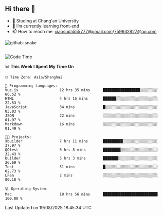 ## Hi there 👋
- 🏫 Studing at Chang'an University
- 🌱 I’m currently learning front-end
- 📫 How to reach me: xiaosuda555777@gmail.com/759932827@qq.com
<!--
**Lotterng/Lotterng** is a ✨ _special_ ✨ repository because its `README.md` (this file) appears on your GitHub profile.
Here are some ideas to get you started:
- 🔭 I’m currently working on ...
- 🌱 I’m currently learning ...
- 👯 I’m looking to collaborate on ...
- 🤔 I’m looking for help with ...
- 💬 Ask me about ...
- 📫 How to reach me: ...
- 😄 Pronouns: ...
- ⚡ Fun fact: ...
-->
</div>

<!-- Snake Code Contribution Map 贪吃蛇代码贡献图 -->
  <picture>
    <source media="(prefers-color-scheme: dark)" srcset="https://cdn.jsdelivr.net/gh/sun0225SUN/sun0225SUN/profile-snake-contrib/github-contribution-grid-snake-dark.svg" />
    <source media="(prefers-color-scheme: light)" srcset="https://cdn.jsdelivr.net/gh/sun0225SUN/sun0225SUN/profile-snake-contrib/github-contribution-grid-snake.svg" />
    <img alt="github-snake" src="https://cdn.jsdelivr.net/gh/sun0225SUN/sun0225SUN/profile-snake-contrib/github-contribution-grid-snake-dark.svg" />
  </picture>

</div>

##

<!--START_SECTION:waka-->
![Code Time](http://img.shields.io/badge/Code%20Time-29%20hrs%2053%20mins-blue)

📊 **This Week I Spent My Time On** 

```text
🕑︎ Time Zone: Asia/Shanghai

💬 Programming Languages: 
Vue.js                   12 hrs 35 mins      █████████████████░░░░░░░░   66.52 % 
HTML                     4 hrs 16 mins       ██████░░░░░░░░░░░░░░░░░░░   22.53 % 
JavaScript               34 mins             █░░░░░░░░░░░░░░░░░░░░░░░░   03.03 % 
JSON                     22 mins             ░░░░░░░░░░░░░░░░░░░░░░░░░   01.97 % 
Markdown                 16 mins             ░░░░░░░░░░░░░░░░░░░░░░░░░   01.49 % 

🐱‍💻 Projects: 
Xbuilder                 7 hrs 11 mins       █████████░░░░░░░░░░░░░░░░   37.97 % 
QQtest                   6 hrs 8 mins        ████████░░░░░░░░░░░░░░░░░   32.43 % 
builder                  5 hrs 3 mins        ███████░░░░░░░░░░░░░░░░░░   26.69 % 
Test                     31 mins             █░░░░░░░░░░░░░░░░░░░░░░░░   02.73 % 
LFan                     2 mins              ░░░░░░░░░░░░░░░░░░░░░░░░░   00.18 % 

💻 Operating System: 
Mac                      18 hrs 56 mins      █████████████████████████   100.00 % 
```


 Last Updated on 19/08/2025 18:45:34 UTC
<!--END_SECTION:waka-->

